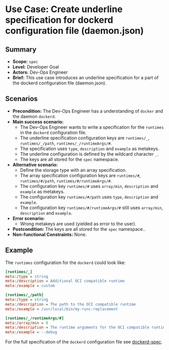 # Use Case: Create underline specification for dockerd configuration file (daemon.json)

## Summary

- **Scope:** `spec`
- **Level:** Developer Goal
- **Actors:** Dev-Ops Engineer
- **Brief:** This use case introduces an underline specification for a part of the dockerd configuration file (daemon.json).

## Scenarios

- **Precondition:** The Dev-Ops Engineer has a understanding of `docker` and the daemon `dockerd`.
- **Main success scenario:**
  - The Dev-Ops Engineer wants to write a specification for the `runtimes` in the `dockerd` configuration file.
  - The underline specification configuration keys are `runtimes/_`, `runtimes/_/path`, `runtimes/_/runtimeArgs/#`.
  - The specification uses `type`, `description` and `example` as metakeys.
  - The underline configuration is defined by the wildcard character `_`.
  - The keys are all stored for the `spec` namespace.
- **Alternative scenario:**
  - Define the storage type with an array specification.
  - The array specification configuration keys are `runtimes/#`, `runtimes/#/path`, `runtimes/#/runtimeArgs/#`.
  - The configuration key `runtimes/#` uses `array/min`, `description` and `example` as metakeys.
  - The configuration key `runtimes/#/path` uses `type`, `description` and `example`.
  - The configuration key `runtimes/#/runtimeArgs/#` still uses `array/min`, `description` and `example`.
- **Error scenario:**
  - Wrong metakeys are used (yielded as error to the user).
- **Postcondition:** The keys are all stored for the `spec` namespace..
- **Non-functional Constraints:** None.

## Example

The `runtimes` configuration for the `dockerd` could look like:

```ini
[runtimes/_]
meta:/type = string
meta:/description = Additional OCI compatible runtime
meta:/example = custom

[runtimes/_/path]
meta:/type = string
meta:/description = The path to the OCI compatible runtime
meta:/example = /usr/local/bin/my-runc-replacement

[runtimes/_/runtimeArgs/#]
meta:/array/min = 0
meta:/description = The runtime arguments for the OCI compatible runtime
meta:/example = --debug
```

For the full specification of the `dockerd` configuration file see [dockerd-spec](../../../examples/spec/dockerd.ini).
